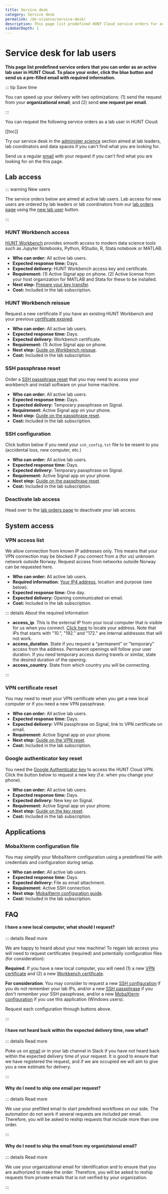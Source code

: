 ```yaml
---
title: Service desk
category: Service desk
permalink: /do-science/service-desk/
description: This page list predefined HUNT Cloud service orders for active lab users.
sidebarDepth: 1
---
```


# Service desk for lab users

**This page list predefined service orders that you can order as an active lab user in HUNT Cloud. To place your order, click the blue button and send us a pre-filled email with required information.**

::: tip Save time

You can speed up your delivery with two optimizations: (1) send the request from your **organizational email**; and (2) send **one request per email**.

:::

You can request the following service orders as a lab user in HUNT Cloud:

[[toc]]

Try our service desk in the [administer science](/administer-science/service-desk) section aimed at lab leaders, lab coordinators and data spaces if you can't find what you are looking for.

Send us a regular [email](/contact) with your request if you can't find what you are looking for on the this page.


## Lab access

::: warning New users

The service orders below are aimed at active lab users. Lab access for new users are ordered by lab leaders or lab coordinators from our [lab orders page](/administer-science/service-desk/lab-orders) using the [new lab user](/administer-science/service-desk/lab-orders#add-a-new-lab-user) button.

:::

### HUNT Workbench access

[HUNT Workbench](/do-science/hunt-workbench/) provides smooth access to modern data science tools such as Jupyter Notebooks, Python, RStudio, R, Stata notebook or MATLAB.

<SDButton form="request_workbench_access" />

* **Who can order:** All active lab users.
* **Expected response time:** Days.
* **Expected delivery:** HUNT Workbench access key and certificate.
* **Requirement:** (1) Active Signal app on phone. (2) Active license from your host organization for MATLAB and Stata for these to be installed.
* **Next step:** [Prepare your key transfer](/do-science/guides/hunt-workbench-request/).
* **Cost:** Included in the lab subscription.


### HUNT Workbench reissue

Request a new certificate if you have an existing HUNT Workbench and your previous [certificate expired](/do-science/hunt-workbench/troubleshooting/#_403-forbidden-expired-client-certificate).

<SDButton form="request_workbench_reissue" />

* **Who can order:** All active lab users.
* **Expected response time:** Days.
* **Expected delivery:** Workbench certificate.
* **Requirement:** (1) Active Signal app on phone.
* **Next step:** [Guide on Workbench reissue](/do-science/guides/hunt-workbench-reissue-certificate/).
* **Cost:** Included in the lab subscription.


### SSH passphrase reset  

Order a [SSH passphrase reset](/do-science/guides/configure-ssh/) that you may need to access your workbench and install software on your home machine.


<SDButton form="request_ssh_pass_reset" />

* **Who can order:** All active lab users.
* **Expected response time:** Days.
* **Expected delivery:** Temporary passphrase on Signal.
* **Requirement:** Active Signal app on your phone.
* **Next step:** [Guide on the passphrase reset](/do-science/guides/configure-ssh/).
* **Cost:** Included in the lab subscription.

### SSH configuration

Click button below if you need your `ssh_config.txt` file to be resent to you (accidental loss, new computer, etc.)

<SDButton form="request_ssh_config" />

* **Who can order:** All active lab users.
* **Expected response time:** Days.
* **Expected delivery:** Temporary passphrase on Signal.
* **Requirement:** Active Signal app on your phone.
* **Next step:** [Guide on the passphrase reset](/do-science/guides/configure-ssh/).
* **Cost:** Included in the lab subscription.

### Deactivate lab access

Head over to the [lab orders page](/administer-science/service-desk/lab-orders#deactivate-lab-user) to deactivate your lab access.




## System access

### VPN access list

We allow connection from known IP addresses only. This means that your VPN connection may be blocked if you connect from a (for us) unknown network outside Norway. Request access from networks outside Norway can be requested here.

<SDButton form="request_vpn_link" />

* **Who can order:** All active lab users.
* **Required information**: [Your IP4 address](http://ip4.me), location and purpose (see below).
* **Expected response time:** One day.
* **Expected delivery:** Opening communicated on email.
* **Cost:** Included in the lab subscription.

::: details About the required information

* **access_ip**. This is the external IP from your local computer that is visible for us when you connect. [Click here](http://ip4.me) to locate your address. Note that IPs that starts with "10.", "192." and "172." are internal addresses that will not work.
* **access_duration**. State if you request a "permanent" or "temporary" access from the address. Permanent openings will follow your user duration. If you need temporary access during travels or similar, state the desired duration of the opening.
* **access_country**. State from which country you will be connecting.

:::

### VPN certificate reset  

You may need to reset your VPN certificate when you get a new local computer or if you need a new VPN passphrase.

<SDButton form="request_vpn_reset" />

* **Who can order:** All active lab users.
* **Expected response time:** Days.
* **Expected delivery:** VPN passphrase on Signal, link to VPN certificate on email.
* **Requirement:** Active Signal app on your phone.
* **Next step:** [Guide on the VPN reset](/do-science/guides/vpn-certificate-reset/).
* **Cost:** Included in the lab subscription.



### Google authenticator key reset  

You need the [Google Authenticator key](/do-science/guides/google-authenticator-reset/) to access the HUNT Cloud VPN. Click the button below to request a new key (f.e. when you change your phone).

<SDButton form="request_google_auth" />

* **Who can order:** All active lab users.
* **Expected response time:** Days.
* **Expected delivery:** New key on Signal.
* **Requirement:** Active Signal app on your phone.
* **Next step:** [Guide on the key reset](/do-science/guides/google-authenticator-reset/).
* **Cost:** Included in the lab subscription.

## Applications

### MobaXterm configuration file

You may simplify your MobaXterm configuration using a predefined file with credentials and configuration during setup.

<SDButton form="request_mobaxterm_file" />

* **Who can order:** All active lab users.
* **Expected response time:** Days.
* **Expected delivery:** File as email attachment.
* **Requirement:** Active SSH connection.
* **Next step:** [MobaXterm configuration guide](/do-science/tools/technical/mobaxterm/).
* **Cost:** Included in the lab subscription.

## FAQ

#### I have a new local computer, what should I request? 

::: details Read more

We are happy to heard about your new machine! To regain lab access you will need to request certificates (required) and potentially configuration files (for consideration): 

**Required**. If you have a new local computer, you will need (1) a new [VPN certificate](/do-science/service-desk/#vpn-certificate-reset)  and (2) a new [Workbench certificate](/do-science/service-desk/#hunt-workbench-reissue). 

**For consideration**. You may consider to request a new [SSH configuration](/do-science/service-desk/#ssh-configuration) if you do not remember your lab IPs, and/or a new [SSH passphrase](/do-science/service-desk/#ssh-passphrase-reset) if you don't remember your SSH passphrase, and/or a new [MobaXterm configuration](/do-science/service-desk/#mobaxterm-configuration-file) if you use this application (Windows users). 

Request each configuration through buttons above.

:::

#### I have not heard back within the expected delivery time, now what? 

::: details Read more

Poke us on [email](/contact) or in your lab channel in Slack if you have not heard back within the expected delivery time of your request. It is good to ensure that we have registered the request, and if we are occupied we will aim to give you a new estimate for delivery.

:::

#### Why do I need to ship one email per request? 

::: details Read more

We use your prefilled email to start predefined workflows on our side. The automation do not work if several requests are included per email. Therefore, you will be asked to reship requests that include more than one order.

:::

#### Why do I need to ship the email from my organiztaional email? 

::: details Read more

We use your organizational email for identification and to ensure that you are authorized to make the order. Therefore, you will be asked to reship requests from private emails that is not verified by your organization. 

:::

